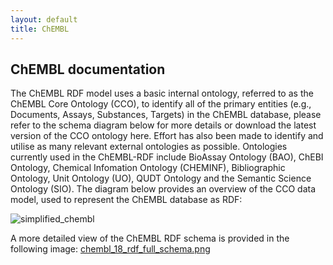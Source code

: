 ```yaml
---
layout: default
title: ChEMBL
---
```

## ChEMBL documentation

The ChEMBL RDF model uses a basic internal ontology, referred to as the ChEMBL Core Ontology (CCO), to identify all of the primary entities (e.g., Documents, Assays, Substances, Targets) in the ChEMBL database, please refer to the schema diagram below for more details or download the latest version of the CCO ontology here. Effort has also been made to identify and utilise as many relevant external ontologies as possible. Ontologies currently used in the ChEMBL-RDF include BioAssay Ontology (BAO), ChEBI Ontology, Chemical Infomation Ontology (CHEMINF), Bibliographic Ontology, Unit Ontology (UO), QUDT Ontology and the Semantic Science Ontology (SIO). The diagram below provides an overview of the CCO data model, used to represent the ChEMBL database as RDF:

![simplified_chembl](/rdf/static/chembl/chembl_18_rdf_summary.png)


A more detailed view of the ChEMBL RDF schema is provided in the following image: [chembl_18_rdf_full_schema.png](/rdf/static/chembl/chembl_18_rdf_full_schema.png)
